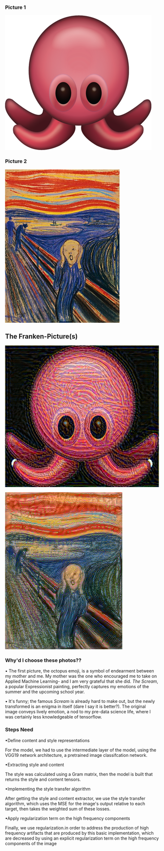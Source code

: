### Picture 1 
![img_56.png](img_56.png)

### Picture 2 

![img_57.png](img_57.png)



## The Franken-Picture(s)
![img_55.png](img_55.png)

![img_58.png](img_58.png)

### Why'd I choose these photos??

• The first picture, the octopus emoji, is a symbol of endearment between my mother and me. My mother was the one who encouraged me to take on Applied Machine Learning- and I am very grateful that she did. _The Scream_, a popular Expressionist painting, perfectly captures my emotions of the summer and the upcoming school year. 

• It's funny; the famous _Scream_ is already hard to make out, but the newly transformed is an enigma in itself (dare I say it is better?). The original image conveys lively emotion, a nod to my pre-data science life, where I was certainly less knowledgeable of tensorflow. 


### Steps Need
•Define content and style representations

For the model, we had to use the intermediate layer of the model, using the VGG19 network architecture, a pretrained image classifcation network. 

•Extracting style and content

The style was calculated using a Gram matrix, then the model is built that returns the style and content tensors.

•Implementing the style transfer algorithm

After getting the style and content extractor, we use the style transfer algorithm, which uses the MSE for the image's output relative to each target, then takes the weighted sum of these losses. 

•Apply regularization term on the high frequency components

Finally, we use regularization.in order to address the production of high frequency artifacts that are produced by this basic implementation, which are decreased by using an explicit regularization term on the high frequency components of the image